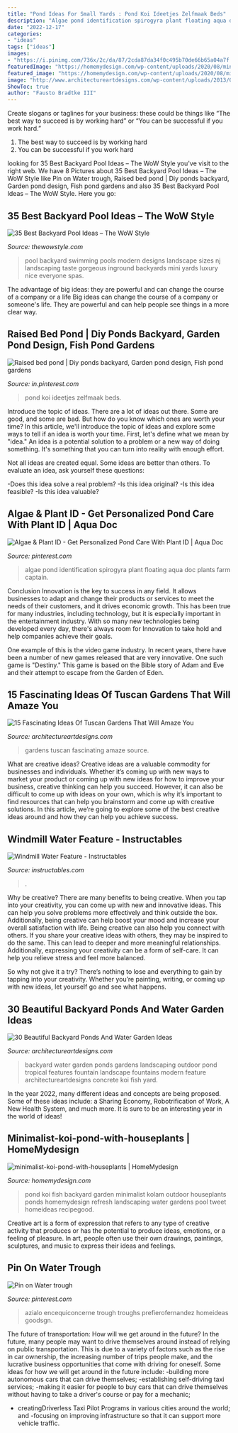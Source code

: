 ```yaml
---
title: "Pond Ideas For Small Yards : Pond Koi Ideetjes Zelfmaak Beds"
description: "Algae pond identification spirogyra plant floating aqua doc plants farm captain"
date: "2022-12-17"
categories:
- "ideas"
tags: ["ideas"]
images:
- "https://i.pinimg.com/736x/2c/da/87/2cda87da34f0c495b70de66b65a04a7f.jpg"
featuredImage: "https://homemydesign.com/wp-content/uploads/2020/08/minimalist-koi-pond-with-houseplants.jpg"
featured_image: "https://homemydesign.com/wp-content/uploads/2020/08/minimalist-koi-pond-with-houseplants.jpg"
image: "http://www.architectureartdesigns.com/wp-content/uploads/2013/04/Backyard-ArchitectureArtDesigns-4.jpg"
ShowToc: true
author: "Fausto Bradtke III"
---
```



Create slogans or taglines for your business: these could be things like “The best way to succeed is by working hard” or “You can be successful if you work hard.”
1. The best way to succeed is by working hard 
2. You can be successful if you work hard 

	

		
looking for 35 Best Backyard Pool Ideas – The WoW Style you've visit to the right web. We have 8 Pictures about 35 Best Backyard Pool Ideas – The WoW Style like Pin on Water trough, Raised bed pond | Diy ponds backyard, Garden pond design, Fish pond gardens and also 35 Best Backyard Pool Ideas – The WoW Style. Here you go:
		
    
## 35 Best Backyard Pool Ideas – The WoW Style

<img loading=lazy src="http://thewowstyle.com/wp-content/uploads/2015/01/small-backyard-pool-designs-nj.jpg" onerror="this.onerror=null;this.src='https://tse2.mm.bing.net/th?id=OIP.BRLvIfNupjg4WpNCAIi99gHaE9&amp;pid=15.1';" alt="35 Best Backyard Pool Ideas – The WoW Style">

_Source: thewowstyle.com_

>pool backyard swimming pools modern designs landscape sizes nj landscaping taste gorgeous inground backyards mini yards luxury nice everyone spas. 

	

The advantage of big ideas: they are powerful and can change the course of a company or a life
Big ideas can change the course of a company or someone's life. They are powerful and can help people see things in a more clear way.

    
## Raised Bed Pond | Diy Ponds Backyard, Garden Pond Design, Fish Pond Gardens

<img loading=lazy src="https://i.pinimg.com/736x/03/0c/9e/030c9e65cf02779fa50fff7f633da1c7.jpg" onerror="this.onerror=null;this.src='https://tse1.mm.bing.net/th?id=OIP.vdu7BQVY8C-dJxImIOZgBgHaPO&amp;pid=15.1';" alt="Raised bed pond | Diy ponds backyard, Garden pond design, Fish pond gardens">

_Source: in.pinterest.com_

>pond koi ideetjes zelfmaak beds. 

	

Introduce the topic of ideas.
There are a lot of ideas out there. Some are good, and some are bad. But how do you know which ones are worth your time? In this article, we'll introduce the topic of ideas and explore some ways to tell if an idea is worth your time.
First, let's define what we mean by "idea." An idea is a potential solution to a problem or a new way of doing something. It's something that you can turn into reality with enough effort.

Not all ideas are created equal. Some ideas are better than others. To evaluate an idea, ask yourself these questions:

-Does this idea solve a real problem?
-Is this idea original?
-Is this idea feasible?
-Is this idea valuable?

    
## Algae &amp; Plant ID - Get Personalized Pond Care With Plant ID | Aqua Doc

<img loading=lazy src="https://i.pinimg.com/736x/2c/da/87/2cda87da34f0c495b70de66b65a04a7f.jpg" onerror="this.onerror=null;this.src='https://tse2.mm.bing.net/th?id=OIP.Sxwy_W6MomrLpRlqdTmwiQHaHa&amp;pid=15.1';" alt="Algae &amp; Plant ID - Get Personalized Pond Care With Plant ID | Aqua Doc">

_Source: pinterest.com_

>algae pond identification spirogyra plant floating aqua doc plants farm captain. 

	

Conclusion
Innovation is the key to success in any field. It allows businesses to adapt and change their products or services to meet the needs of their customers, and it drives economic growth.
This has been true for many industries, including technology, but it is especially important in the entertainment industry. With so many new technologies being developed every day, there's always room for Innovation to take hold and help companies achieve their goals.

One example of this is the video game industry. In recent years, there have been a number of new games released that are very innovative. One such game is "Destiny." This game is based on the Bible story of Adam and Eve and their attempt to escape from the Garden of Eden.

    
## 15 Fascinating Ideas Of Tuscan Gardens That Will Amaze You

<img loading=lazy src="https://www.architectureartdesigns.com/wp-content/uploads/2016/11/14-25-630x441.jpg" onerror="this.onerror=null;this.src='https://tse2.mm.bing.net/th?id=OIP.9Pfx-8b1roHhY9JSSv0tSQHaFL&amp;pid=15.1';" alt="15 Fascinating Ideas Of Tuscan Gardens That Will Amaze You">

_Source: architectureartdesigns.com_

>gardens tuscan fascinating amaze source. 

	

What are creative ideas?
Creative ideas are a valuable commodity for businesses and individuals. Whether it’s coming up with new ways to market your product or coming up with new ideas for how to improve your business, creative thinking can help you succeed. However, it can also be difficult to come up with ideas on your own, which is why it’s important to find resources that can help you brainstorm and come up with creative solutions. In this article, we’re going to explore some of the best creative ideas around and how they can help you achieve success.

    
## Windmill Water Feature - Instructables

<img loading=lazy src="https://content.instructables.com/ORIG/F29/NUGS/GMON689M/F29NUGSGMON689M.jpg?auto=webp&amp;frame=1" onerror="this.onerror=null;this.src='https://tse2.mm.bing.net/th?id=OIP.Dpn3Tn3apRMKRJGRD125EAHaLG&amp;pid=15.1';" alt="Windmill Water Feature - Instructables">

_Source: instructables.com_

>. 

	

Why be creative?
There are many benefits to being creative. When you tap into your creativity, you can come up with new and innovative ideas. This can help you solve problems more effectively and think outside the box. Additionally, being creative can help boost your mood and increase your overall satisfaction with life.
Being creative can also help you connect with others. If you share your creative ideas with others, they may be inspired to do the same. This can lead to deeper and more meaningful relationships. Additionally, expressing your creativity can be a form of self-care. It can help you relieve stress and feel more balanced.

So why not give it a try? There’s nothing to lose and everything to gain by tapping into your creativity. Whether you’re painting, writing, or coming up with new ideas, let yourself go and see what happens.

    
## 30 Beautiful Backyard Ponds And Water Garden Ideas

<img loading=lazy src="http://www.architectureartdesigns.com/wp-content/uploads/2013/04/Backyard-ArchitectureArtDesigns-4.jpg" onerror="this.onerror=null;this.src='https://tse2.mm.bing.net/th?id=OIP.pTQD_cy7exuwIXpbB3XA8AHaLH&amp;pid=15.1';" alt="30 Beautiful Backyard Ponds And Water Garden Ideas">

_Source: architectureartdesigns.com_

>backyard water garden ponds gardens landscaping outdoor pond tropical features fountain landscape fountains modern feature architectureartdesigns concrete koi fish yard. 

	

In the year 2022, many different ideas and concepts are being proposed. Some of these ideas include: a Sharing Economy, Robotrification of Work, A New Health System, and much more. It is sure to be an interesting year in the world of ideas!

    
## Minimalist-koi-pond-with-houseplants | HomeMydesign

<img loading=lazy src="https://homemydesign.com/wp-content/uploads/2020/08/minimalist-koi-pond-with-houseplants.jpg" onerror="this.onerror=null;this.src='https://tse3.mm.bing.net/th?id=OIP.h4CAa3Ce5INuVPcMEkB5kgHaJ4&amp;pid=15.1';" alt="minimalist-koi-pond-with-houseplants | HomeMydesign">

_Source: homemydesign.com_

>pond koi fish backyard garden minimalist kolam outdoor houseplants ponds homemydesign refresh landscaping water gardens pool tweet homeideas recipegood. 

	

Creative art is a form of expression that refers to any type of creative activity that produces or has the potential to produce ideas, emotions, or a feeling of pleasure. In art, people often use their own drawings, paintings, sculptures, and music to express their ideas and feelings.

    
## Pin On Water Trough

<img loading=lazy src="https://i.pinimg.com/736x/d3/0e/16/d30e16a512c69438190fba5c4255541a.jpg" onerror="this.onerror=null;this.src='https://tse3.mm.bing.net/th?id=OIP.g9QBuvSvgpCktF5UfyJzfgHaM8&amp;pid=15.1';" alt="Pin on Water trough">

_Source: pinterest.com_

>azialo encequiconcerne trough troughs prefierofernandez homeideas goodsgn. 

	

The future of transportation: How will we get around in the future?
In the future, many people may want to drive themselves around instead of relying on public transportation. This is due to a variety of factors such as the rise in car ownership, the increasing number of trips people make, and the lucrative business opportunities that come with driving for oneself. 
Some ideas for how we will get around in the future include: 
-building more autonomous cars that can drive themselves; 
-establishing self-driving taxi services; 
-making it easier for people to buy cars that can drive themselves without having to take a driver's course or pay for a mechanic; 
- creatingDriverless Taxi Pilot Programs in various cities around the world; and 
-focusing on improving infrastructure so that it can support more vehicle traffic.

